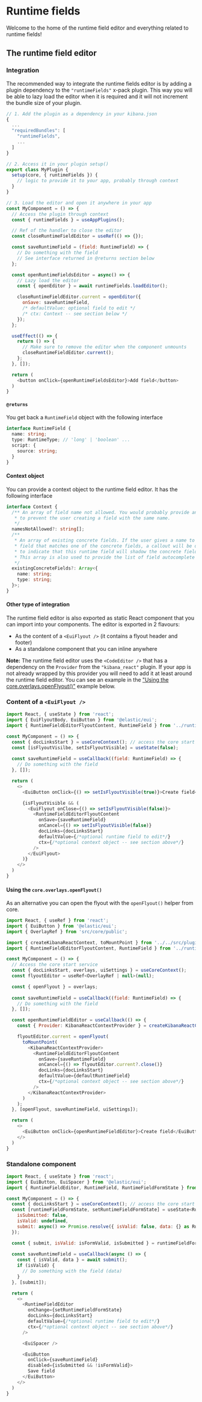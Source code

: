 # Runtime fields

Welcome to the home of the runtime field editor and everything related to runtime fields!

## The runtime field editor

### Integration

The recommended way to integrate the runtime fields editor is by adding a plugin dependency to the `"runtimeFields"` x-pack plugin. This way you will be able to lazy load the editor when it is required and it will not increment the bundle size of your plugin.

```js
// 1. Add the plugin as a dependency in your kibana.json
{
  ...
  "requiredBundles": [
    "runtimeFields",
    ...
  ]
}

// 2. Access it in your plugin setup()
export class MyPlugin {
  setup(core, { runtimeFields }) {
    // logic to provide it to your app, probably through context
  }
}

// 3. Load the editor and open it anywhere in your app
const MyComponent = () => {
  // Access the plugin through context
  const { runtimeFields } = useAppPlugins();

  // Ref of the handler to close the editor
  const closeRuntimeFieldEditor = useRef(() => {});

  const saveRuntimeField = (field: RuntimeField) => {
    // Do something with the field
    // See interface returned in @returns section below
  };

  const openRuntimeFieldsEditor = async() => {
    // Lazy load the editor
    const { openEditor } = await runtimeFields.loadEditor();

    closeRuntimeFieldEditor.current = openEditor({
      onSave: saveRuntimeField,
      /* defaultValue: optional field to edit */
      /* ctx: Context -- see section below */
    });
  };

  useEffect(() => {
    return () => {
      // Make sure to remove the editor when the component unmounts
      closeRuntimeFieldEditor.current();
    };
  }, []);

  return (
    <button onClick={openRuntimeFieldsEditor}>Add field</button>
  )
}
```

#### `@returns`

You get back a `RuntimeField` object with the following interface

```ts
interface RuntimeField {
  name: string;
  type: RuntimeType; // 'long' | 'boolean' ...
  script: {
    source: string;
  }
}
```

#### Context object

You can provide a context object to the runtime field editor. It has the following interface

```ts
interface Context {
  /** An array of field name not allowed. You would probably provide an array of existing runtime fields
   * to prevent the user creating a field with the same name.
   */
  namesNotAllowed?: string[];
  /**
   * An array of existing concrete fields. If the user gives a name to the runtime
   * field that matches one of the concrete fields, a callout will be displayed
   * to indicate that this runtime field will shadow the concrete field.
   * This array is also used to provide the list of field autocomplete suggestions to the * code editor
   */
  existingConcreteFields?: Array<{
    name: string;
    type: string;
  }>;
}
```

#### Other type of integration

The runtime field editor is also exported as static React component that you can import into your components. The editor is exported in 2 flavours:

* As the content of a `<EuiFlyout />` (it contains a flyout header and footer)
* As a standalone component that you can inline anywhere

**Note:** The runtime field editor uses the `<CodeEditor />` that has a dependency on the `Provider` from the `"kibana_react"` plugin. If your app is not already wrapped by this provider you will need to add it at least around the runtime field editor. You can see an example in the ["Using the core.overlays.openFlyout()"](#using-the-coreoverlaysopenflyout) example below.

### Content of a `<EuiFlyout />`

```js
import React, { useState } from 'react';
import { EuiFlyoutBody, EuiButton } from '@elastic/eui';
import { RuntimeFieldEditorFlyoutContent, RuntimeField } from '../runtime_fields/public';

const MyComponent = () => {
  const { docLinksStart } = useCoreContext(); // access the core start service
  const [isFlyoutVisilbe, setIsFlyoutVisible] = useState(false);
 
  const saveRuntimeField = useCallback((field: RuntimeField) => {
    // Do something with the field
  }, []);

  return (
    <>
      <EuiButton onClick={() => setIsFlyoutVisible(true)}>Create field</EuiButton>

      {isFlyoutVisible && (
        <EuiFlyout onClose={() => setIsFlyoutVisible(false)}>
          <RuntimeFieldEditorFlyoutContent
            onSave={saveRuntimeField}
            onCancel={() => setIsFlyoutVisible(false)}
            docLinks={docLinksStart}
            defaultValue={/*optional runtime field to edit*/}
            ctx={/*optional context object -- see section above*/}
          />
        </EuiFlyout>
      )}
    </>
  ) 
}
```

#### Using the `core.overlays.openFlyout()`

As an alternative you can open the flyout with the `openFlyout()` helper from core.

```js
import React, { useRef } from 'react';
import { EuiButton } from '@elastic/eui';
import { OverlayRef } from 'src/core/public';

import { createKibanaReactContext, toMountPoint } from '../../src/plugins/kibana_react/public';
import { RuntimeFieldEditorFlyoutContent, RuntimeField } from '../runtime_fields/public';

const MyComponent = () => {
  // Access the core start service
  const { docLinksStart, overlays, uiSettings } = useCoreContext();
  const flyoutEditor = useRef<OverlayRef | null>(null);

  const { openFlyout } = overlays;
 
  const saveRuntimeField = useCallback((field: RuntimeField) => {
    // Do something with the field
  }, []);

  const openRuntimeFieldEditor = useCallback(() => {
    const { Provider: KibanaReactContextProvider } = createKibanaReactContext({ uiSettings });

    flyoutEditor.current = openFlyout(
      toMountPoint(
        <KibanaReactContextProvider>
          <RuntimeFieldEditorFlyoutContent
            onSave={saveRuntimeField}
            onCancel={() => flyoutEditor.current?.close()}
            docLinks={docLinksStart}
            defaultValue={defaultRuntimeField}
            ctx={/*optional context object -- see section above*/}
          />
        </KibanaReactContextProvider>
      )
    );
  }, [openFlyout, saveRuntimeField, uiSettings]);

  return (
    <>
      <EuiButton onClick={openRuntimeFieldEditor}>Create field</EuiButton>
    </>
  ) 
}
```

### Standalone component

```js
import React, { useState } from 'react';
import { EuiButton, EuiSpacer } from '@elastic/eui';
import { RuntimeFieldEditor, RuntimeField, RuntimeFieldFormState } from '../runtime_fields/public';

const MyComponent = () => {
  const { docLinksStart } = useCoreContext(); // access the core start service
  const [runtimeFieldFormState, setRuntimeFieldFormState] = useState<RuntimeFieldFormState>({
    isSubmitted: false,
    isValid: undefined,
    submit: async() => Promise.resolve({ isValid: false, data: {} as RuntimeField })
  });

  const { submit, isValid: isFormValid, isSubmitted } = runtimeFieldFormState;
 
  const saveRuntimeField = useCallback(async () => {
    const { isValid, data } = await submit();
    if (isValid) {
      // Do something with the field (data)
    }
  }, [submit]);

  return (
    <>
      <RuntimeFieldEditor
        onChange={setRuntimeFieldFormState}
        docLinks={docLinksStart}
        defaultValue={/*optional runtime field to edit*/}
        ctx={/*optional context object -- see section above*/}
      />

      <EuiSpacer />

      <EuiButton
        onClick={saveRuntimeField}
        disabled={isSubmitted && !isFormValid}>
        Save field
      </EuiButton>
    </>
  ) 
}
```